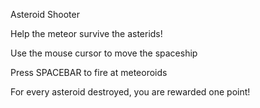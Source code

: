 Asteroid Shooter

Help the meteor survive the asterids!

Use the mouse cursor to move the spaceship

Press SPACEBAR to fire at meteoroids

For every asteroid destroyed, you are rewarded one point!
